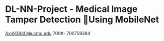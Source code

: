 # DL-NN-Project - Medical Image Tamper Detection Using MobileNet
Axn93840@ucmo.edu
700#- 700759384

